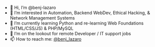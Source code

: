 - 👋 Hi, I’m @benj-lazaro
- 👀 I’m interested in Automation, Backend WebDev, Ethical Hacking, & Network Management Systems
- 🌱 I’m currently learning Python and re-learning Web Foundations (HTML/CSS/JS) & PHP/MySQL
- 💞️ I’m on the lookout for remote Developer / IT support jobs 
- 📫 How to reach me: <a href="https://twitter.com/benj_lazaro">@benj_lazaro</a>

<!---
benj-lazaro/benj-lazaro is a ✨ special ✨ repository because its `README.md` (this file) appears on your GitHub profile.
You can click the Preview link to take a look at your changes.
--->
